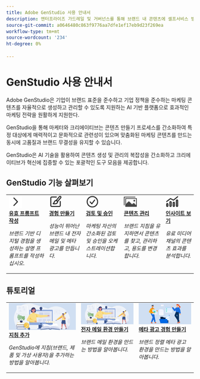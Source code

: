 ```yaml
---
title: Adobe GenStudio 사용 안내서
description: 엔터프라이즈 가드레일 및 거버넌스를 통해 브랜드 내 콘텐츠에 셀프서비스 방식으로 액세스하여 높은 성과를 거둘 수 있는 Adobe의 AI 우선 애플리케이션인 GenStudio을 통해 마케터와 수퍼차지 크리에이티브를 구현할 수 있습니다.
source-git-commit: a0646480c863f9776aa7dfe1ef17eb9d23f269ea
workflow-type: tm+mt
source-wordcount: '234'
ht-degree: 0%

---
```


# GenStudio 사용 안내서

Adobe GenStudio은 기업이 브랜드 표준을 준수하고 기업 정책을 준수하는 마케팅 콘텐츠를 자율적으로 생성하고 관리할 수 있도록 지원하는 AI 기반 플랫폼으로 효과적인 마케팅 전략을 원활하게 지원한다.

GenStudio을 통해 마케터와 크리에이티브는 콘텐츠 만들기 프로세스를 간소화하여 특정 대상에게 매력적이고 문화적으로 관련성이 있으며 맞춤화된 마케팅 콘텐츠를 만드는 동시에 고품질과 브랜드 무결성을 유지할 수 있습니다.

GenStudio은 AI 기술을 활용하여 콘텐츠 생성 및 관리의 복잡성을 간소화하고 크리에이티브가 혁신에 집중할 수 있는 포괄적인 도구 모음을 제공합니다.

## GenStudio 기능 살펴보기

<table style="table-layout:fixed">
<tr style="border: 0;">
   <td valign="top">
      <a href="../user-guide/effective-prompts.md">
      <img alt="오른쪽 V자" src="../assets/icons/icon-chevronRight.svg" width="35">
      </a>
      <div>
         <a href="../user-guide/effective-prompts.md">
         <strong>유효 프롬프트 작성</strong>
         </a>
      </div>
      <p>
         <em>브랜드 기반 디지털 경험을 생성하는 설명 프롬프트를 작성하십시오.</em>
      </p>
   </td>
   <td valign="top">
      <a href="../user-guide/create/overview.md">
      <img alt="페인트 브러쉬" src="../assets/icons/icon-create.svg" width="35">
      </a>
      <div>
         <a href="../user-guide/create/overview.md">
         <strong>경험 만들기</strong>
         </a>
      </div>
      <p>
         <em>성능이 뛰어난 브랜드 내 전자 메일 및 메타 광고를 만듭니다.</em>
      </p>
   </td>
   <td valign="top">
      <a href="../user-guide/approvals/overview.md">
      <img alt="확인 표시" src="../assets/icons/icon-checkmarkCircle.svg" width="35">
      </a>
      <div>
         <a href="../user-guide/approvals/overview.md">
         <strong>검토 및 승인</strong>
         </a>
      </div>
      <p>
         <em>마케팅 자산의 간소화된 검토 및 승인을 오케스트레이션합니다.</em>
      </p>
   </td>
   <td valign="top">
      <a href="../user-guide/content/overview.md">
      <img alt="격자" src="../assets/icons/icon-images.svg" width="35">
      </a>
      <div>
         <a href="../user-guide/content/overview.md">
         <strong>콘텐츠 관리</strong>
         </a>
      </div>
      <p>
         <em>브랜드 지침을 유지하면서 콘텐츠를 찾고, 관리하고, 용도를 변경합니다.</em>
      </p>
   </td>
   <td valign="top">
      <a href="../user-guide/insights/overview.md">
      <img alt="차트" src="../assets/icons/icon-dataAnalytics.svg" width="35">
      </a>
      <div>
         <a href="../user-guide/insights/overview.md">
         <strong>인사이트 보기</strong>
         </a>
      </div>
      <p>
         <em>유료 미디어 채널의 콘텐츠 효과를 분석합니다.</em>
      </p>
   </td>
</tr>
</table>

## 튜토리얼

<table style="table-layout:fixed">
<td valign="top">
   <div>
      <a href="/help/user-guide/guidelines/add-guidelines.md">
      <img alt="지침 추가" src="../assets/card-create-assets.png">
      <strong>지침 추가</strong>
      </a>
   </div>
   <p>
      <em>GenStudio에 지침(브랜드, 제품 및 가상 사용자)을 추가하는 방법을 알아봅니다.</em>
   </p>
</td>
<td valign="top">
   <div>
      <a href="/help/tutorials/create-email-experience.md">
      <img alt="아이디어, 책, 연필, 컴퓨터" src="../assets/card-create-assets.png">
      <strong>전자 메일 환경 만들기</strong>
      </a>
   </div>
   <p>
      <em>브랜드 메일 환경을 만드는 방법을 알아봅니다.</em>
   </p>
</td>
<td valign="top">
   <div>
      <a href="/help/tutorials/create-meta-ad.md">
      <img alt="파일을 폴더로 이동하는 사람" src="../assets/card-manage-content.png">
      <strong>메타 광고 경험 만들기</strong>
      </a>
   </div>
   <p>
      <em>브랜드 정렬 메타 광고 환경을 만드는 방법을 알아봅니다.</em>
   </p>
</td>
</table>

